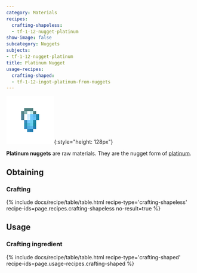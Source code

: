 ```yaml
---
category: Materials
recipes:
  crafting-shapeless:
  - tf-1-12-nugget-platinum
show-image: false
subcategory: Nuggets
subjects:
- tf-1-12-nugget-platinum
title: Platinum Nugget
usage-recipes:
  crafting-shaped:
  - tf-1-12-ingot-platinum-from-nuggets
---
```


![Platinum nugget](/assets/images/docs/1.12/thermal-foundation/nugget-platinum.png){:style="height: 128px"}


**Platinum nuggets** are raw materials. They are the nugget form of
[platinum](../platinum-ingot/).


Obtaining
---------

### Crafting
{% include docs/recipe/table/table.html recipe-type='crafting-shapeless' recipe-ids=page.recipes.crafting-shapeless no-result=true %}


Usage
-----

### Crafting ingredient
{% include docs/recipe/table/table.html recipe-type='crafting-shaped' recipe-ids=page.usage-recipes.crafting-shaped %}
